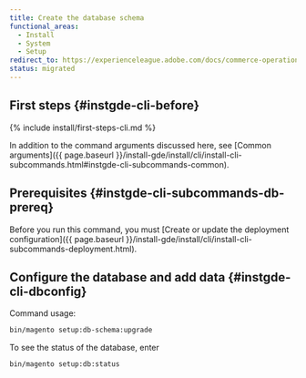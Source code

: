 ```yaml
---
title: Create the database schema
functional_areas:
  - Install
  - System
  - Setup
redirect_to: https://experienceleague.adobe.com/docs/commerce-operations/installation-guide/tutorials/database.html
status: migrated
---
```


## First steps {#instgde-cli-before}

{% include install/first-steps-cli.md %}

In addition to the command arguments discussed here, see [Common arguments]({{ page.baseurl }}/install-gde/install/cli/install-cli-subcommands.html#instgde-cli-subcommands-common).

## Prerequisites {#instgde-cli-subcommands-db-prereq}

Before you run this command, you must [Create or update the deployment configuration]({{ page.baseurl }}/install-gde/install/cli/install-cli-subcommands-deployment.html).

## Configure the database and add data {#instgde-cli-dbconfig}

Command usage:

```bash
bin/magento setup:db-schema:upgrade
```

To see the status of the database, enter

```bash
bin/magento setup:db:status
```
